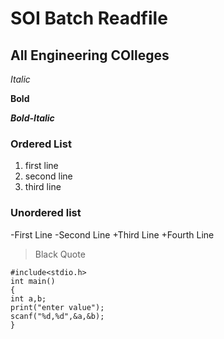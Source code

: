 # SOI Batch Readfile
## All Engineering COlleges

*Italic*

**Bold**

***Bold-Italic***

###  Ordered List
1. first line
2. second line
3. third line

### Unordered list
-First Line
-Second Line
+Third Line
+Fourth Line

> Black Quote

```
#include<stdio.h>
int main()
{
int a,b;
print("enter value");
scanf("%d,%d",&a,&b);
}
```
